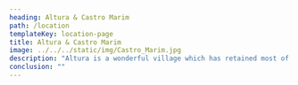 ```yaml
---
heading: Altura & Castro Marim
path: /location
templateKey: location-page
title: Altura & Castro Marim
image: ../../../static/img/Castro_Marim.jpg
description: "Altura is a wonderful village which has retained most of its original Portuguese charm and character. During the day, there is a laid back, relaxed atmosphere where visitors can enjoy a coffee or a beer at one of the many small bars, or take a stroll and do some leisurely shopping. The village has a daily market selling fresh produce, patisseries, a mini-market, gift shops, and a bank, and there is also a large supermarket just towards the main road. In the evening, visitors can choose from a wide selection of restaurants to suit all tastes ranging from the cheap and cheerful Tascas to High-Quality cuisine. Overall, Altura is a lovely village, perfect for families and couples seeking to experience and enjoy a simple Portuguese beach holiday."
conclusion: ""
---
```

